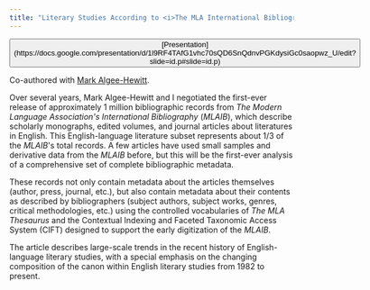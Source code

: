 ```yaml
---
title: "Literary Studies According to <i>The MLA International Bibliography</i>"
---
```


<p><button class="outline">[Presentation](https://docs.google.com/presentation/d/1l9RF4TAfG1vhc70sQD6SnQdnvPGKdysiGc0saopwz_U/edit?slide=id.p#slide=id.p)</button></p>

Co-authored with [Mark Algee-Hewitt](https://english.stanford.edu/people/mark-algee-hewitt).

Over several years, Mark Algee-Hewitt and I negotiated the first-ever release of approximately 1 million bibliographic records from _The Modern Language Association's International Bibliography_ (_MLAIB_), which describe scholarly monographs, edited volumes, and journal articles about literatures in English. This English-language literature subset represents about 1/3 of the _MLAIB_'s total records. A few articles have used small samples and derivative data from the _MLAIB_ before, but this will be the first-ever analysis of a comprehensive set of complete bibliographic metadata.

These records not only contain metadata about the articles themselves (author, press, journal, etc.), but also contain metadata about their contents as described by bibliographers (subject authors, subject works, genres, critical methodologies, etc.) using the controlled vocabularies of _The MLA Thesaurus_ and the Contextual Indexing and Faceted Taxonomic Access System (CIFT) designed to support the early digitization of the _MLAIB_.

The article describes large-scale trends in the recent history of English-language literary studies, with a special emphasis on the changing composition of the canon within English literary studies from 1982 to present.
